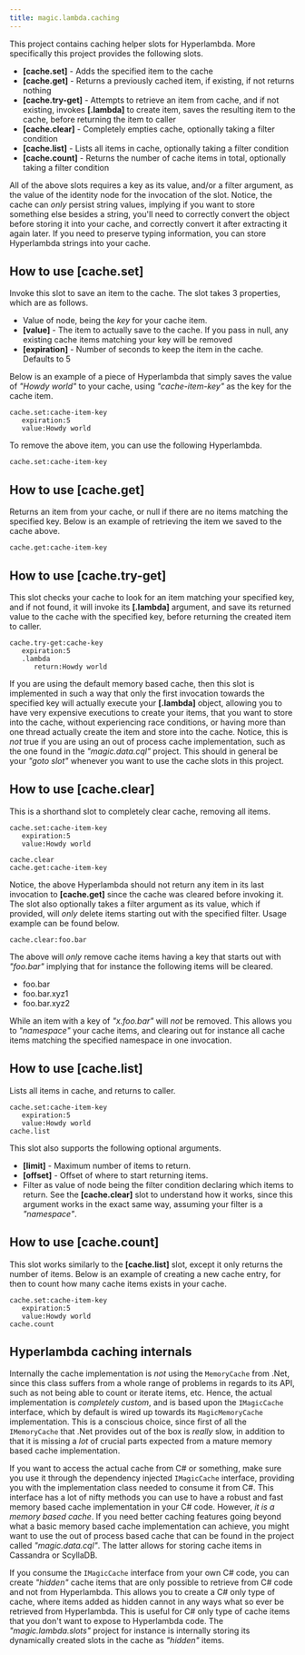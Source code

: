 ```yaml
---
title: magic.lambda.caching
---
```


This project contains caching helper slots for Hyperlambda. More specifically this project provides the following slots.

* __[cache.set]__ - Adds the specified item to the cache
* __[cache.get]__ - Returns a previously cached item, if existing, if not returns nothing
* __[cache.try-get]__ - Attempts to retrieve an item from cache, and if not existing, invokes __[.lambda]__ to create item, saves the resulting item to the cache, before returning the item to caller
* __[cache.clear]__ - Completely empties cache, optionally taking a filter condition
* __[cache.list]__ - Lists all items in cache, optionally taking a filter condition
* __[cache.count]__ - Returns the number of cache items in total, optionally taking a filter condition

All of the above slots requires a key as its value, and/or a filter argument, as the value of the identity node
for the invocation of the slot. Notice, the cache can _only_ persist string values, implying if you want to store
something else besides a string, you'll need to correctly convert the object before storing it into your cache,
and correctly convert it after extracting it again later. If you need to preserve typing information, you can
store Hyperlambda strings into your cache.

## How to use [cache.set]

Invoke this slot to save an item to the cache. The slot takes 3 properties, which are as follows.

* Value of node, being the _key_ for your cache item.
* __[value]__ - The item to actually save to the cache. If you pass in null, any existing cache items matching your key will be removed
* __[expiration]__ - Number of seconds to keep the item in the cache. Defaults to 5

Below is an example of a piece of Hyperlambda that simply saves the value of _"Howdy world"_ to your
cache, using _"cache-item-key"_ as the key for the cache item.

```
cache.set:cache-item-key
   expiration:5
   value:Howdy world
```

To remove the above item, you can use the following Hyperlambda.

```
cache.set:cache-item-key
```

## How to use [cache.get]

Returns an item from your cache, or null if there are no items matching the specified key. Below is an
example of retrieving the item we saved to the cache above.

```
cache.get:cache-item-key
```

## How to use [cache.try-get]

This slot checks your cache to look for an item matching your specified key, and if not found, it will
invoke its **[.lambda]** argument, and save its returned value to the cache with the specified key,
before returning the created item to caller.

```
cache.try-get:cache-key
   expiration:5
   .lambda
      return:Howdy world
```

If you are using the default memory based cache, then this slot is implemented in such a way that
only the first invocation towards the specified key will actually execute your **[.lambda]** object,
allowing you to have very expensive executions to create your items, that you want to store into
the cache, without experiencing race conditions, or having more than one thread actually create the
item and store into the cache. Notice, this is _not_ true if you are using an out of process cache
implementation, such as the one found in the _"magic.data.cql"_ project. This should in general be
your _"goto slot"_ whenever you want to use the cache slots in this project.

## How to use [cache.clear]

This is a shorthand slot to completely clear cache, removing all items.

```
cache.set:cache-item-key
   expiration:5
   value:Howdy world

cache.clear
cache.get:cache-item-key
```

Notice, the above Hyperlambda should not return any item in its last invocation to **[cache.get]**
since the cache was cleared before invoking it. The slot also optionally takes a filter argument
as its value, which if provided, will _only_ delete items starting out with the specified filter.
Usage example can be found below.

```
cache.clear:foo.bar
```

The above will _only_ remove cache items having a key that starts out with _"foo.bar"_ implying
that for instance the following items will be cleared.

* foo.bar
* foo.bar.xyz1
* foo.bar.xyz2

While an item with a key of _"x.foo.bar"_ will _not_ be removed. This allows you to _"namespace"_
your cache items, and clearing out for instance all cache items matching the specified namespace
in one invocation.

## How to use [cache.list]

Lists all items in cache, and returns to caller.

```
cache.set:cache-item-key
   expiration:5
   value:Howdy world
cache.list
```

This slot also supports the following optional arguments.

* __[limit]__ - Maximum number of items to return.
* __[offset]__ - Offset of where to start returning items.
* Filter as value of node being the filter condition declaring which items to return. See the __[cache.clear]__ slot to understand how it works, since this argument works in the exact same way, assuming your filter is a _"namespace"_.

## How to use [cache.count]

This slot works similarly to the **[cache.list]** slot, except it only returns the number of items.
Below is an example of creating a new cache entry, for then to count how many cache items exists
in your cache.

```
cache.set:cache-item-key
   expiration:5
   value:Howdy world
cache.count
```

## Hyperlambda caching internals

Internally the cache implementation is _not_ using the `MemoryCache` from .Net, since this class
suffers from a whole range of problems in regards to its API, such as not being able to count or
iterate items, etc. Hence, the actual implementation is _completely custom_, and is based upon
the `IMagicCache` interface, which by default is wired up towards its `MagicMemoryCache`
implementation. This is a conscious choice, since first of all the `IMemoryCache` that .Net
provides out of the box is _really_ slow, in addition to that it is missing a _lot_ of crucial
parts expected from a mature memory based cache implementation.

If you want to access the actual cache from C# or something, make sure you use it through the dependency
injected `IMagicCache` interface, providing you with the implementation class needed to consume
it from C#. This interface has a lot of nifty methods you can use to have a robust and fast memory
based cache implementation in your C# code. However, _it is a memory based cache_. If you need better
caching features going beyond what a basic memory based cache implementation can achieve, you might
want to use the out of process based cache that can be found in the project called _"magic.data.cql"_.
The latter allows for storing cache items in Cassandra or ScyllaDB.

If you consume the `IMagicCache` interface from your own C# code, you can create _"hidden"_
cache items that are only possible to retrieve from C# code and not from Hyperlambda. This allows
you to create a C# only type of cache, where items added as hidden cannot in any ways what so ever
be retrieved from Hyperlambda. This is useful for C# only type of cache items that you don't want to
expose to Hyperlambda code. The _"magic.lambda.slots"_ project for instance is internally storing its
dynamically created slots in the cache as _"hidden"_ items.
